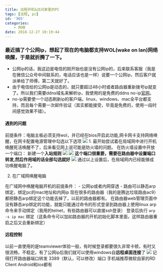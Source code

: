 ```yaml
---
title: 远程开机&访问家里的PC
tags: [远程, pc]
id: '365'
categories:
    - 网络
date: 2018-12-27 10:19:44
---
```


### 最近搞了个公网ip，想起了现在的电脑都支持WOL(wake on lan)网络唤醒，于是就折腾了一下。

*   公网ip的话，我这边是电信的刚开始也是没有公网ip的，后来联系客服（我是在微信公众号中间联系的，电话应该也是一样）说要一个公网ip，然后客户就派单给了师傅，第二天就好了。
*   由于电信给的公网ip是动态的，就只要超过48小时或者路由器重新拨号ip就变了。所以我们需要ddns域名来解析ip，我使用的是免费的ddns no-ip[官网](https://www.noip.com/ "官网")。
*   no-ip需要使一个动态刷新ip的客户端，linux、windows、mac全平台都支持，而且每个需要一次邮件验证（其实都能接受，毕竟是免费的，使用一段时间感觉效果不错）。

#### 遇到的问题

前提条件：电脑主板必须支持wol，并已经在bios开启此功能,网卡网卡支持网络唤醒，在网卡配置电源管理中勾选以下选项 ![](https://blog.wenboo.top/wp-content/uploads/2018/12/1651a138b5a294a1cd7596bab9966683.png) 1. 最开始尝试着在局域网中进行开机唤醒死活唤醒不了，后来看见网上说可能是防火墙的问题。 在防火墙设置中开放一个端口： 新建一个**入站规则** ![](https://blog.wenboo.top/wp-content/uploads/2018/12/897386590604c95e7d26d2eb078dc436.png) ![](https://blog.wenboo.top/wp-content/uploads/2018/12/a57ed6627604e90edfa711fa2c3e545a.png) **这个端口很重要，需要在路由器中设置端口转发,然后作用域的话全部勾选就好** ![](https://blog.wenboo.top/wp-content/uploads/2018/12/ae615908032c5ae22d86c3c719de4640.png) 通过以上设置后，在局域网内已经能够成功唤醒电脑了。

2.  在广域网唤醒电脑

在广域网中唤醒电脑开机的前提条件： - 公网ip或者内网穿透 - 路由可以静态arp绑定，绑定pc的mac地址和内网ip 现在很多的路由器（我的是腾达垃圾路由ac9）都把静态arp绑定这个功能去掉了，以前的路由器都有。 在路由器web管理页面中没有静态arp绑定的功能，就能只能通过命令的形式登录到路由器上使用linux arp命令来手动绑定（我用的telnet，有些路由器可以直接ssh登录） 登录后执行 `arp -s ip mac` 绑定（这条命令可以加如路由器的开机初始化脚本里面，这样路由器重启之后又会重新绑定）

#### 远程控制

以前一直使用的是teamviewer体验一般，有时候登录都要很久非常卡顿，有时又很流畅，不稳定。有了公网ip后我们就可以使用windows自**远程桌面连接**了 ![](https://blog.wenboo.top/wp-content/uploads/2018/12/c2005d789570ee1f575463623fdcfd01.png) 记得打开路由器端口转发 3389（默认，可以修改）端口 手机端推荐微软自家的RD Client Android和ios都有